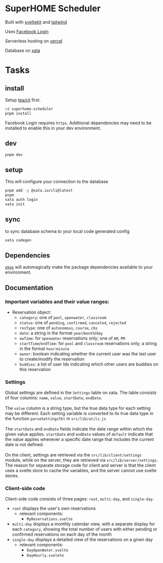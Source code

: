 # SuperHOME Scheduler

Built with [sveltekit](https://kit.svelte.dev/) and [tailwind](https://tailwindcss.com)

Uses [Facebook Login](https://developers.facebook.com/docs/facebook-login/web/)

Serverless hosting on [vercel](https://vercel.com)

Database on [xata](https://xata.io)

# Tasks

## install

Setup [tea/cli](https://tea.xyz) first.

```bash
cd superhome-scheduler
pnpm install
```

Facebook Login requires `https`. Additional dependencies may need to be installed to enable this in your dev environment.

## dev

```bash
pnpm dev
```

## setup

This will configure your connection to the database

```sh
pnpm add -g @xata.io/cli@latest
pnpm
xata auth login
xata init
```

## sync

to sync database schema to your local code generated config

```sh
xata codegen
```

## Dependencies

[`pkgx`] will automagically make the package dependencies available to your environment.

[`pkgx`]: https://docs.pkgx.sh/run-anywhere/terminals

## Documentation

### Important variables and their value ranges:

- Reservation object:
  - `category`: one of `pool`, `openwater`, `classroom`
  - `status`: one of `pending`, `confirmed`, `canceled`, `rejected`
  - `resType`: one of `autonomous`, `course`, `cbs`
  - `date`: a string in the format `year`/`month`/`day`
  - `owTime`: for `openwater` reservations only; one of `AM`, `PM`
  - `startTime`/`endTime`: for `pool` and `classroom` reservations only; a string in the format `hour`:`minute`
  - `owner`: boolean indicating whether the current user was the last user to create/modify the reservation
  - `buddies`: a list of user Ids indicating which other users are buddies on this reservation

### Settings

Global settings are defined in the `Settings` table on xata. The table consists of four columns: `name`, `value`, `startDate`, `endDate`.<br><br>
The `value` column is a string type, but the true data type for each setting may be different. Each setting variable is converted to its true data type in the function `parseSettingsTbl` in `src/lib/utils.js`<br><br>
The `startDate` and `endDate` fields indicate the date range within which the given value applies. `startDate` and `endDate` values of `default` indicate that the value applies whenever a specific date range that includes the current date is not defined.<br><br>
On the client, settings are retrieved via the `src/lib/client/settings` module, while on the server, they are retrieved via `src/lib/server/settings`. The reason for separate storage code for client and server is that the client uses a svelte store to cache the variables, and the server cannot use svelte stores.

### Client-side code

Client-side code consists of three pages: `root`, `multi-day`, and `single-day`.

- `root` displays the user's own reservations
  - relevant components:
    - `MyReservations.svelte`
- `multi-day` displays a monthly calendar view, with a separate display for each `category`, showing the total number of users with either pending or confirmed reservations on each day of the month
- `single-day` displays a detailed view of the reservations on a given day
  - relevant components:
    - `DayOpenWater.svelte`
    - `DayHourly.svelete`
